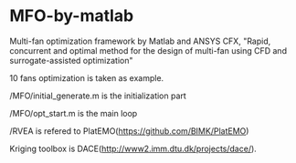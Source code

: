 # MFO-by-matlab

Multi-fan optimization framework by Matlab and ANSYS CFX,
"Rapid, concurrent and optimal method for the design of multi-fan using CFD and surrogate-assisted optimization"

10 fans optimization is taken as example.

/MFO/initial_generate.m is the initialization part 

/MFO/opt_start.m is the main loop

/RVEA is refered to PlatEMO(https://github.com/BIMK/PlatEMO)

Kriging toolbox is DACE(http://www2.imm.dtu.dk/projects/dace/).
